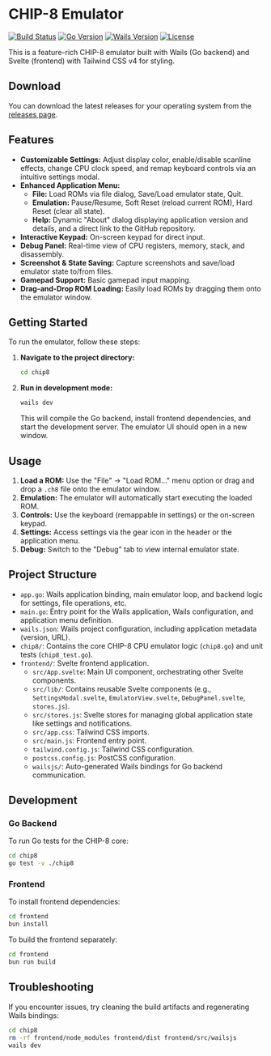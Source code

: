 # CHIP-8 Emulator

[![Build Status](https://github.com/bethropolis/chip8/actions/workflows/test-build.yml/badge.svg)](https://github.com/bethropolis/chip8/actions/workflows/test-build.yml) [![Go Version](https://img.shields.io/badge/Go-1.22-00ADD8?logo=go&logoColor=white)](https://go.dev/) [![Wails Version](https://img.shields.io/badge/Wails-v2-blueviolet?logo=wails&logoColor=white)](https://wails.io/) [![License](https://img.shields.io/github/license/bethropolis/chip8)](https://github.com/bethropolis/chip8/blob/main/LICENSE)


This is a feature-rich CHIP-8 emulator built with Wails (Go backend) and Svelte (frontend) with Tailwind CSS v4 for styling.

## Download

You can download the latest releases for your operating system from the [releases page](https://github.com/bethropolis/chip8/releases).

## Features

*   **Customizable Settings:** Adjust display color, enable/disable scanline effects, change CPU clock speed, and remap keyboard controls via an intuitive settings modal.
*   **Enhanced Application Menu:**
    *   **File:** Load ROMs via file dialog, Save/Load emulator state, Quit.
    *   **Emulation:** Pause/Resume, Soft Reset (reload current ROM), Hard Reset (clear all state).
    *   **Help:** Dynamic "About" dialog displaying application version and details, and a direct link to the GitHub repository.
*   **Interactive Keypad:** On-screen keypad for direct input.
*   **Debug Panel:** Real-time view of CPU registers, memory, stack, and disassembly.
*   **Screenshot & State Saving:** Capture screenshots and save/load emulator state to/from files.
*   **Gamepad Support:** Basic gamepad input mapping.
*   **Drag-and-Drop ROM Loading:** Easily load ROMs by dragging them onto the emulator window.

## Getting Started

To run the emulator, follow these steps:

1.  **Navigate to the project directory:**
    ```bash
    cd chip8
    ```

2.  **Run in development mode:**
    ```bash
    wails dev
    ```

    This will compile the Go backend, install frontend dependencies, and start the development server. The emulator UI should open in a new window.

## Usage

1.  **Load a ROM:** Use the "File" -> "Load ROM..." menu option or drag and drop a `.ch8` file onto the emulator window.
2.  **Emulation:** The emulator will automatically start executing the loaded ROM.
3.  **Controls:** Use the keyboard (remappable in settings) or the on-screen keypad.
4.  **Settings:** Access settings via the gear icon in the header or the application menu.
5.  **Debug:** Switch to the "Debug" tab to view internal emulator state.

## Project Structure

-   `app.go`: Wails application binding, main emulator loop, and backend logic for settings, file operations, etc.
-   `main.go`: Entry point for the Wails application, Wails configuration, and application menu definition.
-   `wails.json`: Wails project configuration, including application metadata (version, URL).
-   `chip8/`: Contains the core CHIP-8 CPU emulator logic (`chip8.go`) and unit tests (`chip8_test.go`).
-   `frontend/`: Svelte frontend application.
    -   `src/App.svelte`: Main UI component, orchestrating other Svelte components.
    -   `src/lib/`: Contains reusable Svelte components (e.g., `SettingsModal.svelte`, `EmulatorView.svelte`, `DebugPanel.svelte`, `stores.js`).
    -   `src/stores.js`: Svelte stores for managing global application state like settings and notifications.
    -   `src/app.css`: Tailwind CSS imports.
    -   `src/main.js`: Frontend entry point.
    -   `tailwind.config.js`: Tailwind CSS configuration.
    -   `postcss.config.js`: PostCSS configuration.
    -   `wailsjs/`: Auto-generated Wails bindings for Go backend communication.

## Development

### Go Backend

To run Go tests for the CHIP-8 core:

```bash
cd chip8
go test -v ./chip8
```

### Frontend

To install frontend dependencies:

```bash
cd frontend
bun install
```

To build the frontend separately:

```bash
cd frontend
bun run build
```

## Troubleshooting

If you encounter issues, try cleaning the build artifacts and regenerating Wails bindings:

```bash
cd chip8
rm -rf frontend/node_modules frontend/dist frontend/src/wailsjs
wails dev
```
